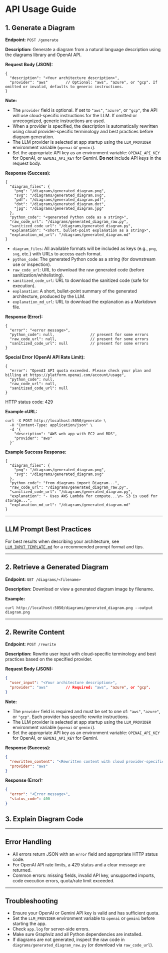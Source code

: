 # API Usage Guide

## 1. Generate a Diagram

**Endpoint:** `POST /generate`

**Description:**
Generate a diagram from a natural language description using the diagrams library and OpenAI API.




**Request Body (JSON):**
```
{
  "description": "<Your architecture description>",
  "provider": "aws"        // Optional: "aws", "azure", or "gcp". If omitted or invalid, defaults to generic instructions.
}
```




**Note:**
- The `provider` field is optional. If set to `"aws"`, `"azure"`, or `"gcp"`, the API will use cloud-specific instructions for the LLM. If omitted or unrecognized, generic instructions are used.
- When a provider is specified, the description is automatically rewritten using cloud provider-specific terminology and best practices before diagram generation.
- The LLM provider is selected at app startup using the `LLM_PROVIDER` environment variable (`openai` or `gemini`).
- Set the appropriate API key as an environment variable: `OPENAI_API_KEY` for OpenAI, or `GEMINI_API_KEY` for Gemini. **Do not** include API keys in the request body.




**Response (Success):**
```
{
  "diagram_files": {
    "png": "/diagrams/generated_diagram.png",
    "svg": "/diagrams/generated_diagram.svg",
    "pdf": "/diagrams/generated_diagram.pdf",
    "dot": "/diagrams/generated_diagram.dot",
    "jpg": "/diagrams/generated_diagram.jpg"
  },
  "python_code": "<generated Python code as a string>",
  "raw_code_url": "/diagrams/generated_diagram_raw.py",
  "sanitized_code_url": "/diagrams/generated_diagram.py",
  "explanation": "<short, bullet-point explanation as a string>",
  "explanation_md_url": "/diagrams/generated_diagram.md"
}
```

- `diagram_files`: All available formats will be included as keys (e.g., `png`, `svg`, etc.) with URLs to access each format.
- `python_code`: The generated Python code as a string (for downstream use or inspection).
- `raw_code_url`: URL to download the raw generated code (before sanitization/whitelisting).
- `sanitized_code_url`: URL to download the sanitized code (safe for execution).
- `explanation`: A short, bullet-point summary of the generated architecture, produced by the LLM.
- `explanation_md_url`: URL to download the explanation as a Markdown file.


**Response (Error):**
```
{
  "error": "<error message>",
  "python_code": null,                // present for some errors
  "raw_code_url": null,               // present for some errors
  "sanitized_code_url": null          // present for some errors
}
```

**Special Error (OpenAI API Rate Limit):**
```
{
  "error": "OpenAI API quota exceeded. Please check your plan and billing at https://platform.openai.com/account/usage",
  "python_code": null,
  "raw_code_url": null,
  "sanitized_code_url": null
}
```
HTTP status code: 429






**Example cURL:**
```
curl -X POST http://localhost:5050/generate \
  -H "Content-Type: application/json" \
  -d '{
    "description": "AWS web app with EC2 and RDS",
    "provider": "aws"
  }'
```

**Example Success Response:**
```
{
  "diagram_files": {
    "png": "/diagrams/generated_diagram.png",
    "svg": "/diagrams/generated_diagram.svg"
  },
  "python_code": "from diagrams import Diagram...",
  "raw_code_url": "/diagrams/generated_diagram_raw.py",
  "sanitized_code_url": "/diagrams/generated_diagram.py",
  "explanation": "- Uses AWS Lambda for compute...\n- S3 is used for storage...",
  "explanation_md_url": "/diagrams/generated_diagram.md"
}
```

---

## LLM Prompt Best Practices

For best results when describing your architecture, see [`LLM_INPUT_TEMPLATE.md`](./LLM_INPUT_TEMPLATE.md) for a recommended prompt format and tips.

---

## 2. Retrieve a Generated Diagram

**Endpoint:** `GET /diagrams/<filename>`

**Description:**
Download or view a generated diagram image by filename.


**Example:**
```
curl http://localhost:5050/diagrams/generated_diagram.png --output diagram.png
```

---

## 2. Rewrite Content

**Endpoint:** `POST /rewrite`

**Description:**
Rewrite user input with cloud-specific terminology and best practices based on the specified provider.

**Request Body (JSON):**
```json
{
  "user_input": "<Your architecture description>",
  "provider": "aws"        // Required: "aws", "azure", or "gcp".
}
```

**Note:**
- The `provider` field is required and must be set to one of: `"aws"`, `"azure"`, or `"gcp"`. Each provider has specific rewrite instructions.
- The LLM provider is selected at app startup using the `LLM_PROVIDER` environment variable (`openai` or `gemini`).
- Set the appropriate API key as an environment variable: `OPENAI_API_KEY` for OpenAI, or `GEMINI_API_KEY` for Gemini.

**Response (Success):**
```json
{
  "rewritten_content": "<Rewritten content with cloud provider-specific terminology>",
  "provider": "aws"
}
```

**Response (Error):**
```json
{
  "error": "<Error message>",
  "status_code": 400
}
```

## 3. Explain Diagram Code

---

## Error Handling
- All errors return JSON with an `error` field and appropriate HTTP status code.
- For OpenAI API rate limits, a 429 status and a clear message are returned.
- Common errors: missing fields, invalid API key, unsupported imports, code execution errors, quota/rate limit exceeded.

---

## Troubleshooting
- Ensure your OpenAI or Gemini API key is valid and has sufficient quota.
- Set the `LLM_PROVIDER` environment variable to `openai` or `gemini` before starting the app.
- Check `app.log` for server-side errors.
- Make sure Graphviz and all Python dependencies are installed.
- If diagrams are not generated, inspect the raw code in `diagrams/generated_diagram_raw.py` (or download via `raw_code_url`).
